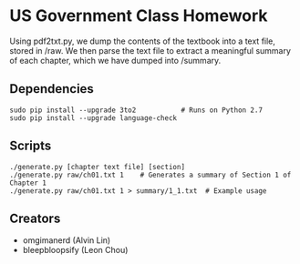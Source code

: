# US Government Class Homework

Using pdf2txt.py, we dump the contents of the textbook into a text file, stored
in /raw. We then parse the text file to extract a meaningful summary of each
chapter, which we have dumped into /summary.

## Dependencies
```
sudo pip install --upgrade 3to2           # Runs on Python 2.7
sudo pip install --upgrade language-check
```

## Scripts
```
./generate.py [chapter text file] [section]
./generate.py raw/ch01.txt 1    # Generates a summary of Section 1 of Chapter 1
./generate.py raw/ch01.txt 1 > summary/1_1.txt  # Example usage
```

## Creators
  - omgimanerd (Alvin Lin)
  - bleepbloopsify (Leon Chou)
